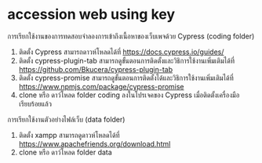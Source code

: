 # accession web using key
การเรียกใช้งานของการทดสอบจำลองการเข้าถึงเนื้อหาของเว็บเพจด้วย Cypress (coding folder)
1. ติดตั้ง Cypress
    สามารถดาวห์โหลดได้ที่ https://docs.cypress.io/guides/
2. ติดตั้ง cypress-plugin-tab
    สามารถดูขั้นตอนการติดตั้งและวิธิการใช้งานเพิ่มเติมได้ที่ https://github.com/Bkucera/cypress-plugin-tab
3. ติดตั้ง cypress-promise
   สามารถดูขั้นตอนการติดตั้งได้และวิธิการใช้งานเพิ่มเติมได้ที่ https://www.npmjs.com/package/cypress-promise
4. clone หรือ ดาว์โหลด folder coding ลงในโปรเจคของ Cypress เมื่อติดตั้งเครื่องมือเรียบร้อยแล้ว

การเรียกใช้งานตัวอย่างไฟล์เว็บ (data folder)
1. ติดตั้ง xampp
    สามารถดูดาวห์โหลดได้ที่ https://www.apachefriends.org/download.html
2. clone หรือ ดาว์โหลด folder data 

